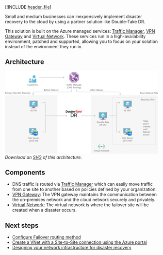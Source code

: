 


[!INCLUDE [header_file](../../../includes/sol-idea-header.md)]

Small and medium businesses can inexpensively implement disaster recovery to the cloud by using a partner solution like Double-Take DR.

This solution is built on the Azure managed services: [Traffic Manager](https://azure.microsoft.com/services/traffic-manager), [VPN Gateway](https://azure.microsoft.com/services/vpn-gateway) and [Virtual Network](https://azure.microsoft.com/services/virtual-network). These services run in a high-availability environment, patched and supported, allowing you to focus on your solution instead of the environment they run in.

## Architecture

![Architecture Diagram](../media/disaster-recovery-smb-double-take-dr.png)
*Download an [SVG](../media/disaster-recovery-smb-double-take-dr.svg) of this architecture.*

## Components

* DNS traffic is routed via [Traffic Manager](https://azure.microsoft.com/services/traffic-manager) which can easily move traffic from one site to another based on policies defined by your organization.
* [VPN Gateway](https://azure.microsoft.com/services/vpn-gateway): The VPN gateway maintains the communication between the on-premises network and the cloud network securely and privately.
* [Virtual Network](https://azure.microsoft.com/services/virtual-network): The virtual network is where the failover site will be created when a disaster occurs.

## Next steps

* [Configure Failover routing method](/api/Redirect/documentation/articles/traffic-manager-configure-failover-routing-method)
* [Create a VNet with a Site-to-Site connection using the Azure portal](/api/Redirect/documentation/articles/vpn-gateway-howto-site-to-site-resource-manager-portal)
* [Designing your network infrastructure for disaster recovery](/api/Redirect/documentation/articles/site-recovery-network-design)